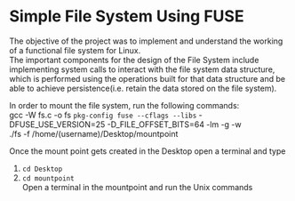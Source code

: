# Simple File System Using FUSE
The objective of the project was to implement and understand the working of a
functional file system for Linux. <br>
The important components for the design of the File System include implementing
system calls to interact with the file system data structure, which is performed using the
operations built for that data structure and be able to achieve persistence(i.e. retain the
data stored on the file system).<br>

In order to mount the file system, run the following commands: <br>
gcc -W fs.c -o fs `pkg-config fuse --cflags --libs` -DFUSE_USE_VERSION=25 -D_FILE_OFFSET_BITS=64 -lm -g -w <br>
./fs -f /home/(username)/Desktop/mountpoint <br>

Once the mount point gets created in the Desktop open a terminal and type <br>
1. `cd Desktop` <br> 
2. `cd mountpoint` <br>
Open a terminal in the mountpoint and run the Unix commands <br>


